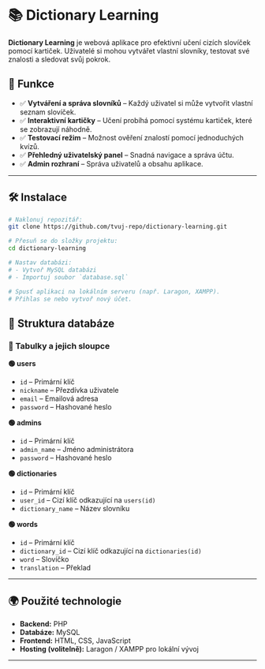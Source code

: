 # 📚 Dictionary Learning

**Dictionary Learning** je webová aplikace pro efektivní učení cizích slovíček pomocí kartiček. Uživatelé si mohou vytvářet vlastní slovníky, testovat své znalosti a sledovat svůj pokrok.

## 🚀 Funkce
- ✅ **Vytváření a správa slovníků** – Každý uživatel si může vytvořit vlastní seznam slovíček.
- ✅ **Interaktivní kartičky** – Učení probíhá pomocí systému kartiček, které se zobrazují náhodně.
- ✅ **Testovací režim** – Možnost ověření znalostí pomocí jednoduchých kvízů.
- ✅ **Přehledný uživatelský panel** – Snadná navigace a správa účtu.
- ✅ **Admin rozhraní** – Správa uživatelů a obsahu aplikace.

---

## 🛠️ Instalace

```bash
# Naklonuj repozitář:
git clone https://github.com/tvuj-repo/dictionary-learning.git

# Přesuň se do složky projektu:
cd dictionary-learning

# Nastav databázi: 
# - Vytvoř MySQL databázi
# - Importuj soubor `database.sql`

# Spusť aplikaci na lokálním serveru (např. Laragon, XAMPP).
# Přihlas se nebo vytvoř nový účet.
```

## 💾 Struktura databáze

### 📌 Tabulky a jejich sloupce

**🟢 users**  
- `id` – Primární klíč  
- `nickname` – Přezdívka uživatele  
- `email` – Emailová adresa  
- `password` – Hashované heslo  

**🟢 admins**  
- `id` – Primární klíč  
- `admin_name` – Jméno administrátora  
- `password` – Hashované heslo  

**🟢 dictionaries**  
- `id` – Primární klíč  
- `user_id` – Cizí klíč odkazující na `users(id)`  
- `dictionary_name` – Název slovníku  

**🟢 words**  
- `id` – Primární klíč  
- `dictionary_id` – Cizí klíč odkazující na `dictionaries(id)`  
- `word` – Slovíčko  
- `translation` – Překlad  

---

## 🌍 Použité technologie

- **Backend:** PHP  
- **Databáze:** MySQL  
- **Frontend:** HTML, CSS, JavaScript  
- **Hosting (volitelně):** Laragon / XAMPP pro lokální vývoj  

---
